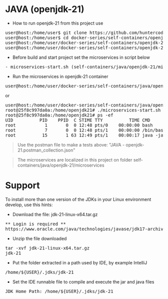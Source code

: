 # JAVA (openjdk-21)

- How to run openjdk-21 from this project use

<pre>
user@host:/home/user$ git clone https://github.com/huntercodexs/docker-series.git .
user@host:/home/user$ cd docker-series/self-containers/openjdk-21
user@host:/home/user/docker-series/self-containers/openjdk-21$ docker-compose up --build
user@host:/home/user/docker-series/self-containers/openjdk-21$ docker-compose start
</pre>

- Before build and start project set the microservices in script below

<pre>
- microservices-start.sh (self-containers/java/openjdk-21/microservices/microservices-start.sh)
</pre>

- Run the microservices in openjdk-21 container

<pre>
user@host:/home/user/docker-series/self-containers/java/openjdk-21$ docker exec -it openjdk-21 ./microservices-start.sh
</pre>

or

<pre>
user@host:/home/user/docker-series/self-containers/java/openjdk-21$ docker exec -it openjdk-21 /bin/bash
root@25f8c997da0a:/home/openjdk21# ./microservices-start.sh
root@25f8c997da0a:/home/openjdk21# ps -ef
UID          PID    PPID  C STIME TTY          TIME CMD
root           1       0  0 12:48 pts/0    00:00:00 bash
root           7       0  0 12:48 pts/1    00:00:00 /bin/bash
root          15       1 63 12:49 pts/1    00:00:17 java -jar SIMPLE-API-USERS-0.0.1-SNAPSHOT.jar
</pre>

> Use the postman file to make a tests above: "JAVA - openjdk-21.postman_collection.json"

> The microservices are localized in this project on folder self-containers/java/openjdk-21/microservices


# Support

To install more than one version of the JDKs in your Linux environment develop, use this hints:

- Download the file: jdk-21-linux-x64.tar.gz
<pre>
** Login is required **
https://www.oracle.com/java/technologies/javase/jdk17-archive-downloads.html
</pre>

- Unzip the file downloaded
<pre>
tar -xvf jdk-21-linux-x64.tar.gz
jdk-21
</pre>

- Put the folder extracted in a path used by IDE, by example IntelliJ
<pre>
/home/${USER}/.jdks/jdk-21
</pre>

- Set the IDE runnable file to compile and execute the jar and java files
<pre>
JDK Home Path: /home/${USER}/.jdks/jdk-21
</pre>

